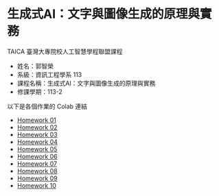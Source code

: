 # 生成式AI：文字與圖像生成的原理與實務
TAICA 臺灣大專院校人工智慧學程聯盟課程

- 姓名：郭智榮
- 系級：資訊工程學系 113
- 課程名稱：生成式AI：文字與圖像生成的原理與實務
- 修課學期：113-2

以下是各個作業的 Colab 連結

- [Homework 01](https://colab.research.google.com/drive/1EiOjZXXotKLO_vtwrzYVm8Hb9nxtZ3jF)
- [Homework 02](https://colab.research.google.com/drive/1GRRnXoXRXJYzO6dE8ZeaQbtxVkOhSkCh)
- [Homework 03](https://colab.research.google.com/drive/1cD6Ffbaf3pd5SVQx05wh-8_2I955aHaa)
- [Homework 04](https://colab.research.google.com/drive/1JfVFaLUCzLIwNQX3Moj7HifXljiARrOY)
- [Homework 05](https://colab.research.google.com/drive/1FJmH5DWHoDThvEWDpcwcgsEc7i1qX8cx)
- [Homework 06](https://colab.research.google.com/drive/1ChdlI3_2nbAoxJ8zorqeZMj_p0wleYfN)
- [Homework 07](https://colab.research.google.com/drive/1OfmGs1jJ8o_u8hy-783bElzZCdzUrUXE)
- [Homework 08](https://colab.research.google.com/drive/1IiitZkKpkF0JI3A4pW5_YUNKAufmu578)
- [Homework 09](https://colab.research.google.com/drive/1RIez9mUgO_zlz2m7VZ8JPUxDGesbfWSy)
- [Homework 10](https://colab.research.google.com/drive/1VHd2tjL-FbvjhTq9dgHqCI9cHbOt0un1)

